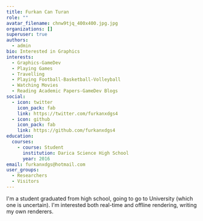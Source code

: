```yaml
---
title: Furkan Can Turan
role: ""
avatar_filename: chnw9tjq_400x400.jpg.jpg
organizations: []
superuser: true
authors:
  - admin
bio: Interested in Graphics
interests:
  - Graphics-GameDev
  - Playing Games
  - Travelling
  - Playing Football-Basketball-Volleyball
  - Watching Movies
  - Reading Academic Papers-GameDev Blogs
social:
  - icon: twitter
    icon_pack: fab
    link: https://twitter.com/furkanxdgs4
  - icon: github
    icon_pack: fab
    link: https://github.com/furkanxdgs4
education:
  courses:
    - course: Student
      institution: Darica Science High School
      year: 2016
email: furkanxdgs@hotmail.com
user_groups:
  - Researchers
  - Visitors
---
```

I'm a student graduated from high school, going to go to University (which one is uncertain). I'm interested both real-time and offline rendering, writing my own renderers.